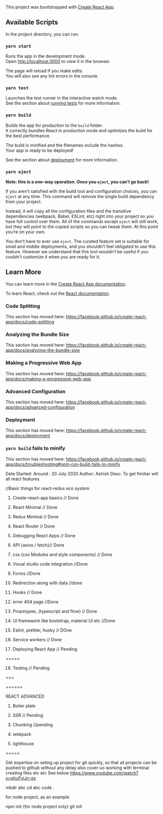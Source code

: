 This project was bootstrapped with [Create React App](https://github.com/facebook/create-react-app).

## Available Scripts

In the project directory, you can run:

### `yarn start`

Runs the app in the development mode.<br />
Open [http://localhost:3000](http://localhost:3000) to view it in the browser.

The page will reload if you make edits.<br />
You will also see any lint errors in the console.

### `yarn test`

Launches the test runner in the interactive watch mode.<br />
See the section about [running tests](https://facebook.github.io/create-react-app/docs/running-tests) for more information.

### `yarn build`

Builds the app for production to the `build` folder.<br />
It correctly bundles React in production mode and optimizes the build for the best performance.

The build is minified and the filenames include the hashes.<br />
Your app is ready to be deployed!

See the section about [deployment](https://facebook.github.io/create-react-app/docs/deployment) for more information.

### `yarn eject`

**Note: this is a one-way operation. Once you `eject`, you can’t go back!**

If you aren’t satisfied with the build tool and configuration choices, you can `eject` at any time. This command will remove the single build dependency from your project.

Instead, it will copy all the configuration files and the transitive dependencies (webpack, Babel, ESLint, etc) right into your project so you have full control over them. All of the commands except `eject` will still work, but they will point to the copied scripts so you can tweak them. At this point you’re on your own.

You don’t have to ever use `eject`. The curated feature set is suitable for small and middle deployments, and you shouldn’t feel obligated to use this feature. However we understand that this tool wouldn’t be useful if you couldn’t customize it when you are ready for it.

## Learn More

You can learn more in the [Create React App documentation](https://facebook.github.io/create-react-app/docs/getting-started).

To learn React, check out the [React documentation](https://reactjs.org/).

### Code Splitting

This section has moved here: https://facebook.github.io/create-react-app/docs/code-splitting

### Analyzing the Bundle Size

This section has moved here: https://facebook.github.io/create-react-app/docs/analyzing-the-bundle-size

### Making a Progressive Web App

This section has moved here: https://facebook.github.io/create-react-app/docs/making-a-progressive-web-app

### Advanced Configuration

This section has moved here: https://facebook.github.io/create-react-app/docs/advanced-configuration

### Deployment

This section has moved here: https://facebook.github.io/create-react-app/docs/deployment

### `yarn build` fails to minify

This section has moved here: https://facebook.github.io/create-react-app/docs/troubleshooting#npm-run-build-fails-to-minify

Date Started: Around : 20 July 2020
Author: Ashish
Desc: To get fimiliar will all react features

//Basic things for react-redux eco system

1. Create-react-app basics // Done

2. React Minimal // Done

3. Redux Minimal // Done

4. React Router // Done

5. Debugging React Apps // Done

6. API {axios / fetch}// Done

7. css {css Modules and style components} // Done

8. Visual studio code integration //Done

9. Forms //Done

10. Redirection along with data //done

11. Hooks // Done

12. error 404 page //Done

13. Propstypes, {typescript and flow} // Done

14. UI framework like bootstrap, material UI etc //Done

15. Eslint, prettier, husky // DOne

16. Service workers // Done

17. Deploying React App // Pending

=====

18. Testing // Pending

===

======

REACT ADVANCED

1. Boiler plate

2. SSR // Pending

3. Chunking //pending

4. webpack

5. lighthouse

=====

Get expertise on seting up project for git quickly, so that all projects can be pushed to github without any delay
also cover uo working with terminal creating files etc etc
See below
https://www.youtube.com/watch?v=qhuFviJn-es

mkdir abc
cd abc
code .

for node project, as an example

npm init {for node project only}
git init
